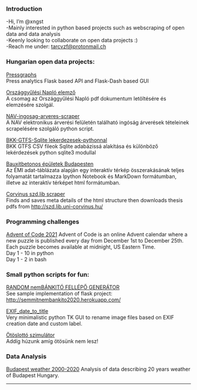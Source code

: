 ### Introduction

-Hi, I’m @xngst  
-Mainly interested in python based projects such as webscraping of open data and data analysis  
-Keenly looking to collaborate on open data projects :)  
-Reach me under: tarcvzf@protonmail.ch  

### Hungarian open data projects:

[Pressgraphs](https://github.com/xngst/press-graphs)  
Press analytics Flask based API and Flask-Dash based GUI  

[Országgyűlési Napló elemző](https://github.com/xngst/orszaggyulesi_naplo)  
A csomag az Országgyűlési Napló pdf dokumentum letöltésére és elemzésére szolgál.

[NAV-ingosag-arveres-scraper](https://github.com/xngst/NAV-ingosag-arveres-scraper)  
A NAV elektronikus árverési felületén található ingóság árverések tételeinek scrapelésére szolgáló python script.

[BKK-GTFS-Sqlite lekerdezesek-pythonnal](https://github.com/xngst/BKK-GTFS-Sqlite-Python)  
BKK GTFS CSV fileok Sqlite adabázissá alakítása és különböző lekérdezések python sqlite3 modullal 

[Bauxitbetonos épületek Budapesten](https://github.com/xngst/bauxitbeton_epuletek_budapesten)  
Az ÉMI adat-táblázata alapján egy interaktív térkép összerakásának teljes folyamatát tartalmazza Ipython Notebook és MarkDown formátumban, illetve az interaktív térképet html formátumban.

[Corvinus szd.lib scraper](https://github.com/xngst/Corvinus_thesis_scraper)  
Finds and saves meta details of the html structure then downloads thesis pdfs from http://szd.lib.uni-corvinus.hu/

### Programming challenges 

[Advent of Code 2021](https://github.com/xngst/aocd_2021) 
Advent of Code is an online Advent calendar where a new puzzle is published every day from December 1st to December 25th. Each puzzle becomes available at midnight, US Eastern Time.  
Day 1 - 10 in python  
Day 1 - 2 in bash  

### Small python scripts for fun:

[RANDOM nemBÁNKITÓ FELLÉPŐ GENERÁTOR](https://github.com/xngst/random_zenekar)  
See sample implementation of flask project: http://semmitnembankito2020.herokuapp.com/

[EXIF_date_to_title](https://github.com/xngst/EXIF_date_to_title)  
Very minimalistic python TK GUI to rename image files based on EXIF creation date and custom label.

[Ötöslottó szimulátor](https://github.com/xngst/otoslotto_szimulator)  
Addíg húzunk amíg ötösünk nem lesz!   


### Data Analysis
[Budapest weather 2000-2020](https://github.com/xngst/Budapest_idojaras_2000-2020)
Analysis of data describing 20 years weather of Budapest Hungary. 

<hr>




<!---
xngst/xngst is a ✨ special ✨ repository because its `README.md` (this file) appears on your GitHub profile.
You can click the Preview link to take a look at your changes.
--->


